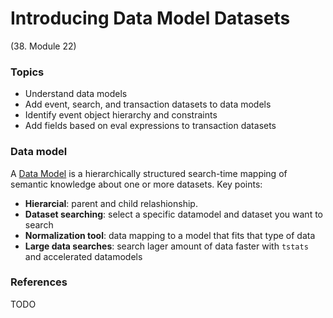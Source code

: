 # Introducing Data Model Datasets

(38. Module 22)
### Topics
* Understand data models
* Add event, search, and transaction datasets to data models
* Identify event object hierarchy and constraints
* Add fields based on eval expressions to transaction datasets

### Data model
A [Data Model](https://docs.splunk.com/Documentation/Splunk/9.0.3/Knowledge/Aboutdatamodels) is a hierarchically structured search-time mapping of semantic knowledge about one or more datasets.
Key points:
* **Hierarcial**: parent and child relashionship.
* **Dataset searching**: select a specific datamodel and dataset you want to search
* **Normalization tool**: data mapping to a model that fits that type of data
* **Large data searches**: search lager amount of data faster with `tstats` and accelerated datamodels


### References
TODO

